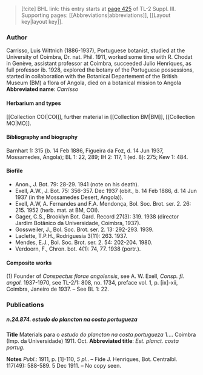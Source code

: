 > [!cite] BHL link: this entry starts at [page 425](https://www.biodiversitylibrary.org/page/33266732) of TL-2 Suppl. III.
> Supporting pages: [[Abbreviations|abbreviations]], [[Layout key|layout key]].

### Author

Carrisso, Luis Wittnich (1886-1937), Portuguese botanist, studied at the University of Coimbra, Dr. nat. Phil. 1911, worked some time with R. Chodat in Genève, assistant professor at Coimbra, succeeded Julio Henriques, as full professor ib. 1928, explored the botany of the Portuguese possessions, started in collaboration with the Botanical Departement of the British Museum (BM) a flora of Angola, died on a botanical mission to Angola 
**Abbreviated name**: *Carrisso*

#### Herbarium and types

[[Collection COI|COI]], further material in [[Collection BM|BM]], [[Collection MO|MO]].

#### Bibliography and biography

Barnhart 1: 315 (b. 14 Feb 1886, Figueira da Foz, d. 14 Jun 1937, Mossamedes, Angola); BL 1: 22, 289; IH 2: 117, 1 (ed. 8): 275; Kew 1: 484.

#### Biofile

- Anon., J. Bot. 79: 28-29. 1941 (note on his death).
- Exell, A.W., J. Bot. 75: 356-357. Dec 1937 (obit., b. 14 Feb 1886, d. 14 Jun 1937 (in the Mossamedes Desert, Angola)).
- Exell, A.W, A. Fernandes and F.A. Mendonça, Bol. Soc. Brot. ser. 2. 26: 215. 1952 (herb. mat. at BM, COI).
- Gager, C.S., Brooklyn Bot. Gard. Record 27(3): 319. 1938 (director Jardim Botânico da Universidade, Coimbra, 1937).
- Gossweiler, J., Bol. Soc. Brot. ser. 2. 13: 292-293. 1939.
- Laclette, T.P.H., Rodriguesia 3(11): 263. 1937.
- Mendes, E.J., Bol. Soc. Brot. ser. 2. 54: 202-204. 1980.
- Verdoorn, F., Chron. bot. 4(1): 74, 77. 1938 (portr.).

#### Composite works

(1) Founder of *Conspectus florae angolensis*, see A. W. Exell, *Consp. fl. angol.* 1937-1970, see TL-2/1: 808, no. 1734, preface vol. 1, p. \[ix\]-xii, Coimbra, Janeiro de 1937. – See BL 1: 22.

### Publications

##### n.24.874. estudo do plancton na costa portugueza

**Title**
Materials para o *estudo do plancton na costa portugueza* 1.... Coimbra (Imp. da Universidade) 1911. Oct.
**Abbreviated title**: *Est. planct. costa portug.*

**Notes**
*Publ*.: 1911, p. \[1\]-110, *5 pl*.. – Fide J. Henriques, Bot. Centralbl. 117(49): 588-589. 5 Dec 1911. – No copy seen.

